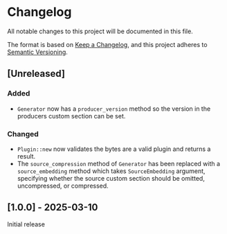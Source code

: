 # Changelog

All notable changes to this project will be documented in this file.

The format is based on [Keep a Changelog](https://keepachangelog.com/en/1.0.0/),
and this project adheres to [Semantic
Versioning](https://semver.org/spec/v2.0.0.html).

## [Unreleased]

### Added

- `Generator` now has a `producer_version` method so the version in the
  producers custom section can be set.

### Changed

- `Plugin::new` now validates the bytes are a valid plugin and returns a
  result.
- The `source_compression` method of `Generator` has been replaced with a
  `source_embedding` method which takes `SourceEmbedding` argument, specifying
  whether the source custom section should be omitted, uncompressed, or compressed.

## [1.0.0] - 2025-03-10

Initial release
